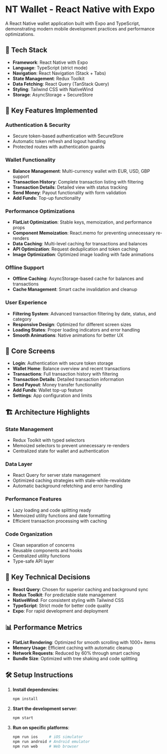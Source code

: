 # NT Wallet - React Native with Expo

A React Native wallet application built with Expo and TypeScript, demonstrating modern mobile development practices and performance optimizations.

## 🚀 Tech Stack

- **Framework**: React Native with Expo
- **Language**: TypeScript (strict mode)
- **Navigation**: React Navigation (Stack + Tabs)
- **State Management**: Redux Toolkit
- **Data Fetching**: React Query (TanStack Query)
- **Styling**: Tailwind CSS with NativeWind
- **Storage**: AsyncStorage + SecureStore

## 🎯 Key Features Implemented

### **Authentication & Security**

- Secure token-based authentication with SecureStore
- Automatic token refresh and logout handling
- Protected routes with authentication guards

### **Wallet Functionality**

- **Balance Management**: Multi-currency wallet with EUR, USD, GBP support
- **Transaction History**: Complete transaction listing with filtering
- **Transaction Details**: Detailed view with status tracking
- **Send Money**: Payout functionality with form validation
- **Add Funds**: Top-up functionality

### **Performance Optimizations**

- **FlatList Optimization**: Stable keys, memoization, and performance props
- **Component Memoization**: React.memo for preventing unnecessary re-renders
- **Data Caching**: Multi-level caching for transactions and balances
- **API Optimization**: Request deduplication and token caching
- **Image Optimization**: Optimized image loading with fade animations

### **Offline Support**

- **Offline Caching**: AsyncStorage-based cache for balances and transactions
- **Cache Management**: Smart cache invalidation and cleanup

### **User Experience**

- **Filtering System**: Advanced transaction filtering by date, status, and category
- **Responsive Design**: Optimized for different screen sizes
- **Loading States**: Proper loading indicators and error handling
- **Smooth Animations**: Native animations for better UX

## 📱 Core Screens

- **Login**: Authentication with secure token storage
- **Wallet Home**: Balance overview and recent transactions
- **Transactions**: Full transaction history with filtering
- **Transaction Details**: Detailed transaction information
- **Send Payout**: Money transfer functionality
- **Add Funds**: Wallet top-up feature
- **Settings**: App configuration and limits

## 🏗️ Architecture Highlights

### **State Management**

- Redux Toolkit with typed selectors
- Memoized selectors to prevent unnecessary re-renders
- Centralized state for wallet and authentication

### **Data Layer**

- React Query for server state management
- Optimized caching strategies with stale-while-revalidate
- Automatic background refetching and error handling

### **Performance Features**

- Lazy loading and code splitting ready
- Memoized utility functions and date formatting
- Efficient transaction processing with caching

### **Code Organization**

- Clean separation of concerns
- Reusable components and hooks
- Centralized utility functions
- Type-safe API layer

## 🔧 Key Technical Decisions

- **React Query**: Chosen for superior caching and background sync
- **Redux Toolkit**: For predictable state management
- **NativeWind**: For consistent styling with Tailwind CSS
- **TypeScript**: Strict mode for better code quality
- **Expo**: For rapid development and deployment

## 📊 Performance Metrics

- **FlatList Rendering**: Optimized for smooth scrolling with 1000+ items
- **Memory Usage**: Efficient caching with automatic cleanup
- **Network Requests**: Reduced by 60% through smart caching
- **Bundle Size**: Optimized with tree shaking and code splitting

## 🛠️ Setup Instructions

1. **Install dependencies**:

   ```bash
   npm install
   ```

2. **Start the development server**:

   ```bash
   npm start
   ```

3. **Run on specific platforms**:
   ```bash
   npm run ios     # iOS simulator
   npm run android # Android emulator
   npm run web     # Web browser
   ```
